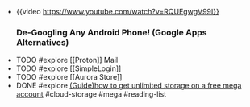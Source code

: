 - {{video https://www.youtube.com/watch?v=RQUEgwgV99I}}
  ### De-Googling Any Android Phone! (Google Apps Alternatives)
- TODO #explore [[Proton]] Mail
- TODO #explore [[SimpleLogin]]
- TODO #explore [[Aurora Store]]
- DONE #explore [(Guide)how to get unlimited storage on a free mega account](https://www.reddit.com/r/Piracy/comments/ffrkf3/guidehow_to_get_unlimited_storage_on_a_free_mega/) #cloud-storage #mega #reading-list